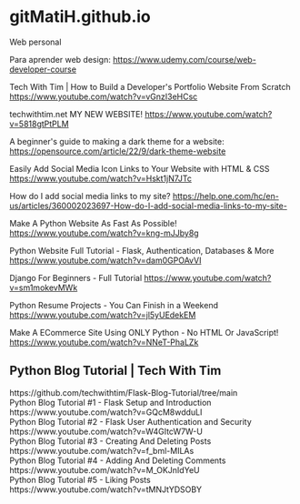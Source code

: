 # gitMatiH.github.io
Web personal

Para aprender web design:
https://www.udemy.com/course/web-developer-course

Tech With Tim | How to Build a Developer's Portfolio Website From Scratch
https://www.youtube.com/watch?v=vGnzI3eHCsc

techwithtim.net MY NEW WEBSITE!
https://www.youtube.com/watch?v=5818gtPtPLM

A beginner's guide to making a dark theme for a website:
https://opensource.com/article/22/9/dark-theme-website

Easily Add Social Media Icon Links to Your Website with HTML & CSS
https://www.youtube.com/watch?v=Hskt1jN7JTc

How do I add social media links to my site?
https://help.one.com/hc/en-us/articles/360002023697-How-do-I-add-social-media-links-to-my-site-

Make A Python Website As Fast As Possible!
https://www.youtube.com/watch?v=kng-mJJby8g

Python Website Full Tutorial - Flask, Authentication, Databases & More
https://www.youtube.com/watch?v=dam0GPOAvVI

Django For Beginners - Full Tutorial
https://www.youtube.com/watch?v=sm1mokevMWk

Python Resume Projects - You Can Finish in a Weekend
https://www.youtube.com/watch?v=jl5yUEdekEM

Make A ECommerce Site Using ONLY Python - No HTML Or JavaScript!
https://www.youtube.com/watch?v=NNeT-PhaLZk

<h2>Python Blog Tutorial | Tech With Tim</h2>
<p>
https://github.com/techwithtim/Flask-Blog-Tutorial/tree/main <br>
Python Blog Tutorial #1 - Flask Setup and Introduction <br>
https://www.youtube.com/watch?v=GQcM8wdduLI <br>
Python Blog Tutorial #2 - Flask User Authentication and Security <br>
https://www.youtube.com/watch?v=W4GItcW7W-U <br>
Python Blog Tutorial #3 - Creating And Deleting Posts <br>
https://www.youtube.com/watch?v=f_bml-MILAs <br>
Python Blog Tutorial #4 - Adding And Deleting Comments <br>
https://www.youtube.com/watch?v=M_OKJnIdYeU <br>
Python Blog Tutorial #5 - Liking Posts <br>
https://www.youtube.com/watch?v=tMNJtYDSOBY
</p>

